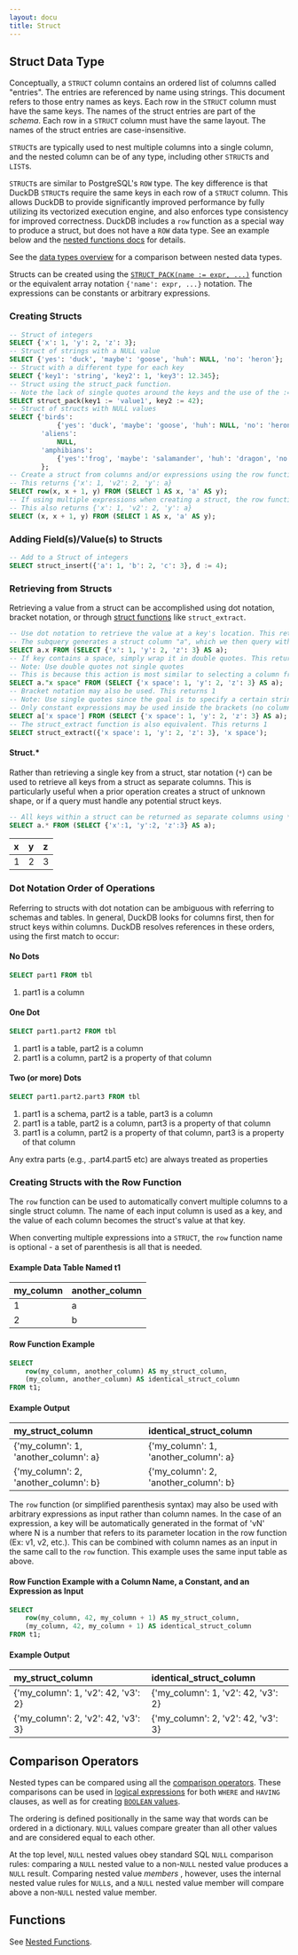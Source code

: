 ```yaml
---
layout: docu
title: Struct
---
```


## Struct Data Type

Conceptually, a `STRUCT` column contains an ordered list of columns called "entries". The entries are referenced by name using strings. This document refers to those entry names as keys. Each row in the `STRUCT` column must have the same keys. The names of the struct entries are part of the *schema*. Each row in a `STRUCT` column must have the same layout. The names of the struct entries are case-insensitive.

`STRUCT`s are typically used to nest multiple columns into a single column, and the nested column can be of any type, including other `STRUCT`s and `LIST`s.

`STRUCT`s are similar to PostgreSQL's `ROW` type. The key difference is that DuckDB `STRUCT`s require the same keys in each row of a `STRUCT` column. This allows DuckDB to provide significantly improved performance by fully utilizing its vectorized execution engine, and also enforces type consistency for improved correctness. DuckDB includes a `row` function as a special way to produce a struct, but does not have a `ROW` data type. See an example below and the [nested functions docs](../functions/nested#struct-functions) for details.

See the [data types overview](../../sql/data_types/overview) for a comparison between nested data types.

Structs can be created using the [`STRUCT_PACK(name := expr, ...)`](../functions/nested#struct-functions) function or the equivalent array notation `{'name': expr, ...}` notation. The expressions can be constants or arbitrary expressions.

### Creating Structs

```sql
-- Struct of integers
SELECT {'x': 1, 'y': 2, 'z': 3};
-- Struct of strings with a NULL value
SELECT {'yes': 'duck', 'maybe': 'goose', 'huh': NULL, 'no': 'heron'};
-- Struct with a different type for each key
SELECT {'key1': 'string', 'key2': 1, 'key3': 12.345};
-- Struct using the struct_pack function. 
-- Note the lack of single quotes around the keys and the use of the := operator
SELECT struct_pack(key1 := 'value1', key2 := 42);
-- Struct of structs with NULL values
SELECT {'birds':
            {'yes': 'duck', 'maybe': 'goose', 'huh': NULL, 'no': 'heron'},
        'aliens':
            NULL,
        'amphibians':
            {'yes':'frog', 'maybe': 'salamander', 'huh': 'dragon', 'no':'toad'}
        };
-- Create a struct from columns and/or expressions using the row function.
-- This returns {'x': 1, 'v2': 2, 'y': a}
SELECT row(x, x + 1, y) FROM (SELECT 1 AS x, 'a' AS y);
-- If using multiple expressions when creating a struct, the row function is optional
-- This also returns {'x': 1, 'v2': 2, 'y': a}
SELECT (x, x + 1, y) FROM (SELECT 1 AS x, 'a' AS y);
```

### Adding Field(s)/Value(s) to Structs

```sql
-- Add to a Struct of integers
SELECT struct_insert({'a': 1, 'b': 2, 'c': 3}, d := 4);
```

### Retrieving from Structs

Retrieving a value from a struct can be accomplished using dot notation, bracket notation, or through [struct functions](../functions/nested#struct-functions) like `struct_extract`.
```sql
-- Use dot notation to retrieve the value at a key's location. This returns 1
-- The subquery generates a struct column "a", which we then query with a.x
SELECT a.x FROM (SELECT {'x': 1, 'y': 2, 'z': 3} AS a);
-- If key contains a space, simply wrap it in double quotes. This returns 1
-- Note: Use double quotes not single quotes 
-- This is because this action is most similar to selecting a column from within the struct
SELECT a."x space" FROM (SELECT {'x space': 1, 'y': 2, 'z': 3} AS a);
-- Bracket notation may also be used. This returns 1
-- Note: Use single quotes since the goal is to specify a certain string key. 
-- Only constant expressions may be used inside the brackets (no columns)
SELECT a['x space'] FROM (SELECT {'x space': 1, 'y': 2, 'z': 3} AS a);
-- The struct_extract function is also equivalent. This returns 1
SELECT struct_extract({'x space': 1, 'y': 2, 'z': 3}, 'x space');
```

#### Struct.*

Rather than retrieving a single key from a struct, star notation (`*`) can be used to retrieve all keys from a struct as separate columns. 
This is particularly useful when a prior operation creates a struct of unknown shape, or if a query must handle any potential struct keys.

```sql
-- All keys within a struct can be returned as separate columns using *
SELECT a.* FROM (SELECT {'x':1, 'y':2, 'z':3} AS a);
```

| x | y | z |
|:---|:---|:---|
| 1 | 2 | 3 |

### Dot Notation Order of Operations

Referring to structs with dot notation can be ambiguous with referring to schemas and tables. In general, DuckDB looks for columns first, then for struct keys within columns. DuckDB resolves references in these orders, using the first match to occur:

#### No Dots

```sql
SELECT part1 FROM tbl
```
1. part1 is a column

#### One Dot

```sql
SELECT part1.part2 FROM tbl
```
1. part1 is a table, part2 is a column
2. part1 is a column, part2 is a property of that column

#### Two (or more) Dots

```sql
SELECT part1.part2.part3 FROM tbl
```
1. part1 is a schema, part2 is a table, part3 is a column
2. part1 is a table, part2 is a column, part3 is a property of that column
3. part1 is a column, part2 is a property of that column, part3 is a property of that column

Any extra parts (e.g., .part4.part5 etc) are always treated as properties

### Creating Structs with the Row Function

The `row` function can be used to automatically convert multiple columns to a single struct column. The name of each input column is used as a key, and the value of each column becomes the struct's value at that key.

When converting multiple expressions into a `STRUCT`, the `row` function name is optional - a set of parenthesis is all that is needed.

#### Example Data Table Named t1

| my_column | another_column |
|:---|:---|
| 1 | a |
| 2 | b |

#### Row Function Example

```sql
SELECT 
    row(my_column, another_column) AS my_struct_column,
    (my_column, another_column) AS identical_struct_column
FROM t1;
```

#### Example Output

| my_struct_column | identical_struct_column |
|:---|:---|
| {'my_column': 1, 'another_column': a} | {'my_column': 1, 'another_column': a} |
| {'my_column': 2, 'another_column': b} | {'my_column': 2, 'another_column': b} |

The `row` function (or simplified parenthesis syntax) may also be used with arbitrary expressions as input rather than column names. In the case of an expression, a key will be automatically generated in the format of 'vN' where N is a number that refers to its parameter location in the row function (Ex: v1, v2, etc.). This can be combined with column names as an input in the same call to the `row` function. This example uses the same input table as above.

#### Row Function Example with a Column Name, a Constant, and an Expression as Input

```sql
SELECT 
    row(my_column, 42, my_column + 1) AS my_struct_column,
    (my_column, 42, my_column + 1) AS identical_struct_column
FROM t1;
```

#### Example Output

| my_struct_column | identical_struct_column |
|:---|:---|
| {'my_column': 1, 'v2': 42, 'v3': 2} | {'my_column': 1, 'v2': 42, 'v3': 2} |
| {'my_column': 2, 'v2': 42, 'v3': 3} | {'my_column': 2, 'v2': 42, 'v3': 3} |

## Comparison Operators

Nested types can be compared using all the [comparison operators](../expressions/comparison_operators).
These comparisons can be used in [logical expressions](../expressions/logical_operators)
for both `WHERE` and `HAVING` clauses, as well as for creating [`BOOLEAN` values](boolean).

The ordering is defined positionally in the same way that words can be ordered in a dictionary.
`NULL` values compare greater than all other values and are considered equal to each other.

At the top level, `NULL` nested values obey standard SQL `NULL` comparison rules:
comparing a `NULL` nested value to a non-`NULL` nested value produces a `NULL` result.
Comparing nested value _members_ , however, uses the internal nested value rules for `NULL`s,
and a `NULL` nested value member will compare above a non-`NULL` nested value member.

## Functions

See [Nested Functions](../../sql/functions/nested).
